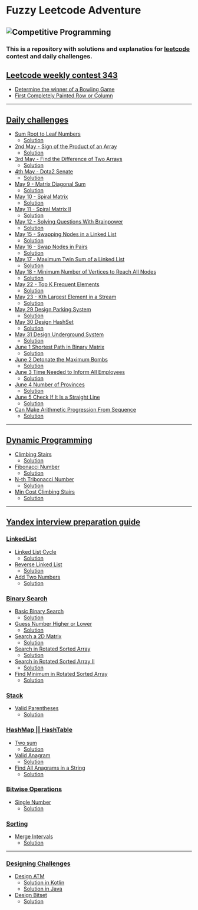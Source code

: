 # Fuzzy Leetcode Adventure

![Competitive Programming](https://res.cloudinary.com/practicaldev/image/fetch/s--5ytSUn3B--/c_imagga_scale,f_auto,fl_progressive,h_1080,q_auto,w_1080/https://dev-to-uploads.s3.amazonaws.com/i/qbnmey9jxvugldihdpng.png)
--- 
### This is a repository with solutions and explanatios for [leetcode](https://leetcode.com/) contest and daily challenges.

## [Leetcode weekly contest 343](https://leetcode.com/contest/weekly-contest-343/)
- [Determine the winner of a Bowling Game](https://github.com/baggio1103/fuzzy-leetcode-adventure/blob/main/src/contest343/Bowling.kt)
-  [First Completely Painted Row or Column](https://github.com/baggio1103/fuzzy-leetcode-adventure/blob/main/src/contest343/MatrixOptimized.kt)
---
## [Daily challenges]()
- [Sum Root to Leaf Numbers](https://leetcode.com/problems/sum-root-to-leaf-numbers/) 
  - [Solution](https://github.com/baggio1103/fuzzy-leetcode-adventure/blob/main/src/dailyChallenge/march14/RootLeafSum.kt)
- [2nd May - Sign of the Product of an Array](https://leetcode.com/problems/sign-of-the-product-of-an-array/)
  - [Solution](https://github.com/baggio1103/fuzzy-leetcode-adventure/blob/main/src/dailyChallenge/may2/Solution.kt)
- [3rd May - Find the Difference of Two Arrays](https://leetcode.com/problems/find-the-difference-of-two-arrays/)
  - [Solution](https://github.com/baggio1103/fuzzy-leetcode-adventure/blob/main/src/dailyChallenge/may3/Solution.kt)
- [4th May - Dota2 Senate](https://leetcode.com/problems/dota2-senate/description/)
  - [Solution](https://github.com/baggio1103/fuzzy-leetcode-adventure/tree/main/src/dailyChallenge/may4)
- [May 9 - Matrix Diagonal Sum](https://leetcode.com/problems/matrix-diagonal-sum/description/)
  - [Solution](https://github.com/baggio1103/fuzzy-leetcode-adventure/blob/main/src/dailyChallenge/may8/MatrixDiagonalSum.kt)
- [May 10 - Spiral Matrix](https://leetcode.com/problems/spiral-matrix/description/)
  - [Solution](https://github.com/baggio1103/fuzzy-leetcode-adventure/tree/main/src/dailyChallenge/may9)
- [May 11 - Spiral Matrix II](https://leetcode.com/problems/spiral-matrix-ii/)
  - [Solution](https://github.com/baggio1103/fuzzy-leetcode-adventure/blob/main/src/dailyChallenge/may10/SpiralMatrix.kt)
- [May 12 - Solving Questions With Brainpower](https://leetcode.com/problems/solving-questions-with-brainpower/)
  - [Solution](https://github.com/baggio1103/fuzzy-leetcode-adventure/blob/main/src/dailyChallenge/march12/MergeSortedListSolution.java)
- [May 15 - Swapping Nodes in a Linked List](https://leetcode.com/problems/swapping-nodes-in-a-linked-list/)
  - [Solution](https://github.com/baggio1103/fuzzy-leetcode-adventure/blob/main/src/dailyChallenge/may15/SwappingNodes.kt)
- [May 16 - Swap Nodes in Pairs](https://leetcode.com/problems/swap-nodes-in-pairs/)
  - [Solution](https://github.com/baggio1103/fuzzy-leetcode-adventure/blob/main/src/dailyChallenge/may16/SwappingNodesInPairs.kt)
- [May 17 - Maximum Twin Sum of a Linked List](https://leetcode.com/problems/maximum-twin-sum-of-a-linked-list/description/)
  - [Solution](https://github.com/baggio1103/fuzzy-leetcode-adventure/blob/main/src/dailyChallenge/may17/MaximumTwinSum.kt)
- [May 18 - Minimum Number of Vertices to Reach All Nodes](https://leetcode.com/problems/minimum-number-of-vertices-to-reach-all-nodes/description/)
  - [Solution](https://github.com/baggio1103/fuzzy-leetcode-adventure/blob/main/src/dailyChallenge/may18/Solution.kt)
- [May 22 - Top K Frequent Elements](https://leetcode.com/problems/top-k-frequent-elements/description/)
  - [Solution](https://github.com/baggio1103/fuzzy-leetcode-adventure/tree/main/src/dailyChallenge/may22)
- [May 23 - Kth Largest Element in a Stream](https://leetcode.com/problems/kth-largest-element-in-a-stream/description/)
  - [Solution](https://github.com/baggio1103/fuzzy-leetcode-adventure/blob/main/src/dailyChallenge/may23/KthLargestElement.kt)
- [May 29 Design Parking System](https://leetcode.com/problems/design-parking-system/description/)
  - [Solution](https://github.com/baggio1103/fuzzy-leetcode-adventure/blob/main/src/dailyChallenge/may29/ParkingSystem.kt)
- [May 30  Design HashSet](https://leetcode.com/problems/design-hashset/description/)
  - [Solution](https://github.com/baggio1103/fuzzy-leetcode-adventure/blob/main/src/dailyChallenge/may30/MyHashSet.kt)
- [May 31 Design Underground System](https://leetcode.com/problems/design-underground-system/description/)
  - [Solution](https://github.com/baggio1103/fuzzy-leetcode-adventure/blob/main/src/dailyChallenge/may31/UndergroundSystem.kt)
- [June 1 Shortest Path in Binary Matrix](https://leetcode.com/problems/shortest-path-in-binary-matrix/)
  - [Solution]()
- [June 2 Detonate the Maximum Bombs](https://leetcode.com/problems/detonate-the-maximum-bombs/)
  - [Solution]()
- [June 3 Time Needed to Inform All Employees](https://leetcode.com/problems/time-needed-to-inform-all-employees/)
  - [Solution]()
- [June 4 Number of Provinces](https://leetcode.com/problems/number-of-provinces/)
  - [Solution](https://github.com/baggio1103/fuzzy-leetcode-adventure/blob/main/src/dailyChallenge/june/june4/NumberOfProvinces.kt)
- [June 5 Check If It Is a Straight Line](https://leetcode.com/problems/check-if-it-is-a-straight-line/)
  - [Solution](https://github.com/baggio1103/fuzzy-leetcode-adventure/blob/main/src/dailyChallenge/june/june5/IsStraightLine.kt)
- [Can Make Arithmetic Progression From Sequence](https://leetcode.com/problems/can-make-arithmetic-progression-from-sequence/submissions/965418270/)
  - [Solution](https://github.com/baggio1103/fuzzy-leetcode-adventure/blob/main/src/dailyChallenge/june/june6/ArithmeticProgression.kt)

---
## [Dynamic Programming](https://leetcode.com/studyplan/dynamic-programming/)
- [Climbing Stairs](https://leetcode.com/problems/climbing-stairs/?envType=study-plan-v2&id=dynamic-programming)
  - [Solution](https://github.com/baggio1103/fuzzy-leetcode-adventure/blob/main/src/dynamicprogramming/fibbonacistyle/ClimbingStairs.kt)
- [Fibonacci Number](https://leetcode.com/problems/fibonacci-number/description/?envType=study-plan-v2&id=dynamic-programming)
  - [Solution](https://github.com/baggio1103/fuzzy-leetcode-adventure/blob/main/src/dynamicprogramming/fibbonacistyle/FibonnaciNumber.kt)
- [N-th Tribonacci Number](https://leetcode.com/problems/n-th-tribonacci-number/?envType=study-plan-v2&id=dynamic-programming)
  - [Solution](https://github.com/baggio1103/fuzzy-leetcode-adventure/blob/main/src/dynamicprogramming/fibbonacistyle/TribonacciNumber.kt)
- [Min Cost Climbing Stairs](https://leetcode.com/problems/min-cost-climbing-stairs/description/?envType=study-plan-v2&id=dynamic-programming)
  - [Solution](https://github.com/baggio1103/fuzzy-leetcode-adventure/blob/main/src/dynamicprogramming/fibbonacistyle/MinCostClimbingStairs.kt)

[//]: # (- [Next problem &#40;Pattern&#41;]&#40;&#41;)

[//]: # (  - [Solution]&#40;&#41;)

---
## [Yandex interview preparation guide]()
### [LinkedList]()
- [Linked List Cycle](https://leetcode.com/problems/linked-list-cycle/description/)
  - [Solution](https://github.com/baggio1103/fuzzy-leetcode-adventure/blob/main/src/linkedlist/HasListCycle.kt)
- [Reverse Linked List](https://leetcode.com/problems/reverse-linked-list/description/)
  - [Solution](https://github.com/baggio1103/fuzzy-leetcode-adventure/blob/main/src/linkedlist/ReverseList.kt)
- [Add Two Numbers](https://leetcode.com/problems/add-two-numbers/)
  - [Solution](https://github.com/baggio1103/fuzzy-leetcode-adventure/blob/main/src/linkedlist/AddTwoNumbers.kt)
### [Binary Search]()
- [Basic Binary Search](https://leetcode.com/problems/binary-search/)
  - [Solution](https://github.com/baggio1103/fuzzy-leetcode-adventure/blob/main/src/binarysearch/BinarySearch.kt)
- [Guess Number Higher or Lower](https://leetcode.com/problems/guess-number-higher-or-lower/)
  - [Solution](https://github.com/baggio1103/fuzzy-leetcode-adventure/blob/main/src/binarysearch/GuessNumber.kt)
- [Search a 2D Matrix](https://leetcode.com/problems/stone-game-ii/)
  - [Solution](https://github.com/baggio1103/fuzzy-leetcode-adventure/blob/main/src/binarysearch/Search2dMatrix.kt)
- [Search in Rotated Sorted Array](https://leetcode.com/problems/search-in-rotated-sorted-array/description/)
  - [Solution](https://github.com/baggio1103/fuzzy-leetcode-adventure/blob/main/src/binarysearch/BinarySearchRotated.kt)
- [Search in Rotated Sorted Array II](https://leetcode.com/problems/search-in-rotated-sorted-array-ii/description/)
  - [Solution](https://github.com/baggio1103/fuzzy-leetcode-adventure/blob/main/src/binarysearch/BinarySearchRotatedII.kt)
- [Find Minimum in Rotated Sorted Array](https://leetcode.com/problems/find-minimum-in-rotated-sorted-array/description/)
  - [Solution](https://github.com/baggio1103/fuzzy-leetcode-adventure/blob/main/src/binarysearch/FindMinimumInRotatedArray.kt)

### [Stack]()
- [Valid Parentheses](https://leetcode.com/problems/valid-parentheses/description/)
  - [Solution](https://github.com/baggio1103/fuzzy-leetcode-adventure/tree/main/src/queuestack)

### [HashMap || HashTable]()
- [Two sum](https://leetcode.com/problems/two-sum/description/)
  - [Solution](https://github.com/baggio1103/fuzzy-leetcode-adventure/blob/main/src/hashtable/TwoSum.kt)
- [Valid Anagram](https://leetcode.com/problems/valid-anagram/)
  - [Solution](https://github.com/baggio1103/fuzzy-leetcode-adventure/blob/main/src/hashtable/IsAnagram.kt)
- [Find All Anagrams in a String](https://leetcode.com/problems/find-all-anagrams-in-a-string/description/)
  - [Solution](https://github.com/baggio1103/fuzzy-leetcode-adventure/blob/main/src/hashtable/AllAnagramsInString.kt)

### [Bitwise Operations]()
- [Single Number](https://leetcode.com/problems/single-number/description/)
  - [Solution](https://github.com/baggio1103/fuzzy-leetcode-adventure/blob/main/src/bitwise/SingleNumber.kt)

### [Sorting]()
- [Merge Intervals](https://leetcode.com/problems/merge-intervals/description/)
  - [Solution](https://github.com/baggio1103/fuzzy-leetcode-adventure/blob/main/src/sorting/MergeInterval.kt)

[//]: # (- []&#40;&#41;)
[//]: # (  - [Solution]&#40;&#41;)

[//]: # (- [Next problem]&#40;&#41;)
[//]: # (  - [Solution]&#40;&#41;)

---
### [Designing Challenges]()
- [Design ATM](https://github.com/baggio1103/fuzzy-leetcode-adventure/tree/main/src/yandex)
  - [Solution in Kotlin](https://github.com/baggio1103/fuzzy-leetcode-adventure/tree/main/src/yandex/kotlin)
  - [Solution in Java](https://github.com/baggio1103/fuzzy-leetcode-adventure/tree/main/src/yandex/java)
- [Design Bitset](https://leetcode.com/problems/design-bitset/description/)
  - [Solution](https://github.com/baggio1103/fuzzy-leetcode-adventure/blob/main/src/designProblems/bitset/BitSet.kt)
